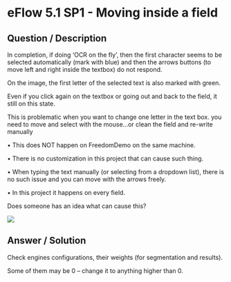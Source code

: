 # **eFlow 5.1 SP1 - Moving inside a field** #

## **Question / Description** ##

In completion, if doing ‘OCR on the fly’, then the first character seems to be selected automatically (mark with blue) and then the arrows buttons (to move left and right inside the textbox) do not respond.

On the image, the first letter of the selected text is also marked with green. 

Even if you click again on the textbox or going out and back to the field, it still on this state. 

This is problematic when you want to change one letter in the text box. you need to move and select with the mouse…or clean the field and re-write manually 

•	This does NOT happen on FreedomDemo on the same machine.

•	There is no customization in this project that can cause such thing.

•	When typing the text manually (or selecting from a dropdown list), there is no such issue and you can move with the arrows freely.

•	In this project it happens on every field. 

Does someone has an idea what can cause this? 

![](http://i.imgur.com/H1Wzy7g.png)


## **Answer / Solution** ##

Check engines configurations, their weights (for segmentation and results).

Some of them may be 0 – change it to anything higher than 0.
